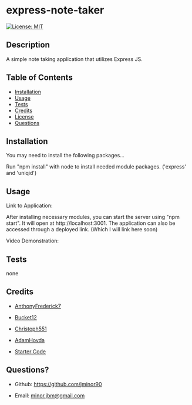# express-note-taker

[![License: MIT](https://img.shields.io/badge/License-MIT-yellow.svg)](https://opensource.org/licenses/MIT)



## Description
A simple note taking application that utilizes Express JS.

## Table of Contents

- [Installation](#installation)
- [Usage](#usage)
- [Tests](#tests)
- [Credits](#credits)
- [License](#license)
- [Questions](#questions)

## Installation
You may need to install the following packages...

Run "npm install" with node to install needed module packages. ('express' and 'uniqid')

## Usage
Link to Application: 

After installing necessary modules, you can start the server using "npm start". It will open at http://localhost:3001. The application can also be accessed through a deployed link. (Which I will link here soon)

Video Demonstration: 
## Tests
none

## Credits
- [AnthonyFrederick7](https://github.com/AnthonyFrederick7)
- [Bucket12](https://github.com/Bucket12)
- [Christoph551](https://github.com/Christoph551)
- [AdamHovda](https://github.com/adamhovda)

- [Starter Code](https://github.com/coding-boot-camp/miniature-eureka)

## Questions?

- Github: https://github.com/jminor90

- Email: minor.jbm@gmail.com

